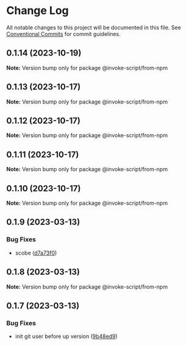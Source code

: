 # Change Log

All notable changes to this project will be documented in this file.
See [Conventional Commits](https://conventionalcommits.org) for commit guidelines.

## 0.1.14 (2023-10-19)

**Note:** Version bump only for package @invoke-script/from-npm





## 0.1.13 (2023-10-17)

**Note:** Version bump only for package @invoke-script/from-npm





## 0.1.12 (2023-10-17)

**Note:** Version bump only for package @invoke-script/from-npm





## 0.1.11 (2023-10-17)

**Note:** Version bump only for package @invoke-script/from-npm





## 0.1.10 (2023-10-17)

**Note:** Version bump only for package @invoke-script/from-npm





## 0.1.9 (2023-03-13)


### Bug Fixes

* scobe ([d7a73f0](https://github.com/VladimirKalmykov/invoke-script/commit/d7a73f0))





## 0.1.8 (2023-03-13)

**Note:** Version bump only for package @invoke-script/from-npm





## 0.1.7 (2023-03-13)


### Bug Fixes

* init git user before up version ([9b48ed9](https://github.com/VladimirKalmykov/invoke-script/commit/9b48ed9))

